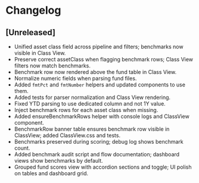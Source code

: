# Changelog

## [Unreleased]
- Unified asset class field across pipeline and filters; benchmarks now visible in Class View.
- Preserve correct assetClass when flagging benchmark rows; Class View filters now match benchmarks.
- Benchmark row now rendered above the fund table in Class View.
- Normalize numeric fields when parsing fund files.
- Added `fmtPct` and `fmtNumber` helpers and updated components to use them.
- Added tests for parser normalization and Class View rendering.
- Fixed YTD parsing to use dedicated column and not 1Y value.
- Inject benchmark rows for each asset class when missing.
- Added ensureBenchmarkRows helper with console logs and ClassView component.
- BenchmarkRow banner table ensures benchmark row visible in ClassView; added ClassView.css and tests.
- Benchmarks preserved during scoring; debug log shows benchmark count.
- Added benchmark audit script and flow documentation; dashboard views show benchmarks by default.
- Grouped fund scores view with accordion sections and toggle; UI polish on tables and dashboard grid.
